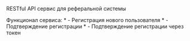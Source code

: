 RESTful API сервис для реферальной системы


Функционал сервиса:
    * - Регистрация нового пользователя
    * - Подтверждение регистрации
    * - Подтверждение регистрации через токен
